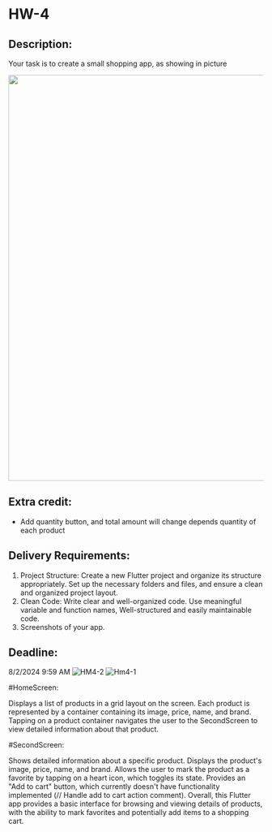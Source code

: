 # HW-4

## Description:
Your task is to create a small shopping app, as showing in picture   


<img src="https://github.com/FlutterBootCamps/HW-4/assets/94991478/656d742f-8870-487c-a805-f9cd8dec7b88" width=800/>

## Extra credit:
-	Add quantity button, and total amount will change depends quantity of each product

## Delivery Requirements:
1.	Project Structure: Create a new Flutter project and organize its structure appropriately. Set up the necessary folders and files, and ensure a clean and organized project layout. 
2.	Clean Code: Write clear and well-organized code. Use meaningful variable and function names, Well-structured and easily maintainable code.
3.	Screenshots of your app.



## Deadline: 
8/2/2024  9:59 AM
![HM4-2](https://github.com/mohammed0172000/HW-4/assets/82112256/a6418968-329c-4286-a7ca-482326781ed6)
![Hm4-1](https://github.com/mohammed0172000/HW-4/assets/82112256/f2fdc44d-c66a-4014-afc3-c661bc660b1c)


#HomeScreen:

Displays a list of products in a grid layout on the screen.
Each product is represented by a container containing its image, price, name, and brand.
Tapping on a product container navigates the user to the SecondScreen to view detailed information about that product.


#SecondScreen:

Shows detailed information about a specific product.
Displays the product's image, price, name, and brand.
Allows the user to mark the product as a favorite by tapping on a heart icon, which toggles its state.
Provides an "Add to cart" button, which currently doesn't have functionality implemented (// Handle add to cart action comment).
Overall, this Flutter app provides a basic interface for browsing and viewing details of products, with the ability to mark favorites and potentially add items to a shopping cart.
